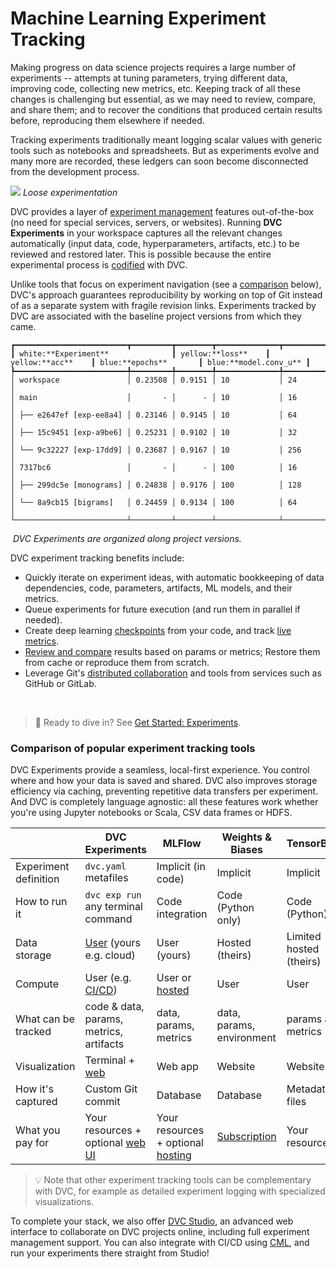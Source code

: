 # Machine Learning Experiment Tracking

Making progress on data science projects requires a large number of
<abbr>experiments</abbr> -- attempts at tuning parameters, trying different
data, improving code, collecting new metrics, etc. Keeping track of all these
changes is challenging but essential, as we may need to review, compare, and
share them; and to recover the conditions that produced certain results before,
reproducing them elsewhere if needed.

Tracking experiments traditionally meant logging scalar values with generic
tools such as notebooks and spreadsheets. But as experiments evolve and many
more are recorded, these ledgers can soon become disconnected from the
development process.

![](/img/natural-experimentation.png) _Loose experimentation_

DVC provides a layer of [experiment management] features out-of-the-box (no need
for special services, servers, or websites). Running **DVC Experiments** in your
workspace captures all the relevant changes automatically (input data, code,
hyperparameters, artifacts, etc.) to be reviewed and restored later. This is
possible because the entire experimental process is [codified] with DVC.

Unlike tools that focus on experiment navigation (see a
[comparison](#comparison-of-popular-experiment-tracking-tools) below), DVC's
approach guarantees reproducibility by working on top of Git instead of as a
separate system with fragile revision links. Experiments tracked by DVC are
associated with the baseline project versions from which they came.

[experiment management]: /doc/user-guide/experiment-management
[codified]: /doc/user-guide/project-structure/pipelines-files
[versioning everything]: /doc/use-cases/versioning-data-and-model-files

```dvctable
┏━━━━━━━━━━━━━━━━━━━━━━━━━┳━━━━━━━━━┳━━━━━━━━┳━━━━━━━━━━━━━━┳━━━━━━━━━━━━━━┓
┃ white:**Experiment**              ┃ yellow:**loss**    ┃ yellow:**acc**    ┃ blue:**epochs**       ┃ blue:**model.conv_u** ┃
┡━━━━━━━━━━━━━━━━━━━━━━━━━╇━━━━━━━━━╇━━━━━━━━╇━━━━━━━━━━━━━━╇━━━━━━━━━━━━━━┩
│ workspace               │ 0.23508 │ 0.9151 │ 10           │ 24           │
│ main                    │       - │      - │ 10           │ 16           │
│ ├── e2647ef [exp-ee8a4] │ 0.23146 │ 0.9145 │ 10           │ 64           │
│ ├── 15c9451 [exp-a9be6] │ 0.25231 │ 0.9102 │ 10           │ 32           │
│ └── 9c32227 [exp-17dd9] │ 0.23687 │ 0.9167 │ 10           │ 256          │
│ 7317bc6                 │       - │      - │ 100          │ 16           │
│ ├── 299dc5e [monograms] │ 0.24838 │ 0.9176 │ 100          │ 128          │
│ └── 8a9cb15 [bigrams]   │ 0.24459 │ 0.9134 │ 100          │ 64           │
└─────────────────────────┴─────────┴────────┴──────────────┴──────────────┘
```

![]() _DVC Experiments are organized along project versions._

DVC experiment tracking benefits include:

- Quickly iterate on experiment ideas, with automatic bookkeeping of data
  dependencies, code, <abbr>parameters</abbr>, artifacts, ML models, and their
  <abbr>metrics</abbr>.
- Queue experiments for future execution (and run them in parallel if needed).
- Create deep learning [checkpoints] from your code, and track
  [live metrics](/doc/dvclive).
- [Review and compare] results based on params or metrics; Restore them from
  <abbr>cache</abbr> or reproduce them from scratch.
- Leverage Git's [distributed collaboration] and tools from services such as
  GitHub or GitLab.

[execution]: /doc/user-guide/experiment-management/running-experiments
[checkpoints]: /doc/user-guide/experiment-management/checkpoints
[review and compare]:
  /doc/user-guide/experiment-management/comparing-experiments
[distributed collaboration]:
  /doc/user-guide/experiment-management/sharing-experiments

<br/>

> 📖 Ready to dive in? See [Get Started: Experiments](/doc/start/experiments).

### Comparison of popular experiment tracking tools

DVC Experiments provide a seamless, local-first experience. You control where
and how your data is saved and shared. DVC also improves storage efficiency via
<abbr>caching</abbr>, preventing repetitive data transfers per experiment. And
DVC is completely language agnostic: all these features work whether you're
using Jupyter notebooks or Scala, CSV data frames or HDFS.

|                       | DVC Experiments                         | MLFlow                                       | Weights & Biases          | TensorBoard             |
| --------------------- | --------------------------------------- | -------------------------------------------- | ------------------------- | ----------------------- |
| Experiment definition | `dvc.yaml` metafiles                    | Implicit (in code)                           | Implicit                  | Implicit                |
| How to run it         | `dvc exp run` any terminal command      | Code integration                             | Code (Python only)        | Code (Python)           |
| Data storage          | [User][storage] (yours e.g. cloud)      | User (yours)                                 | Hosted (theirs)           | Limited hosted (theirs) |
| Compute               | User (e.g. [CI/CD][cml])                | User or [hosted][dbricks]                    | User                      | User                    |
| What can be tracked   | code & data, params, metrics, artifacts | data, params, metrics                        | data, params, environment | params and metrics      |
| Visualization         | Terminal + [web][dvc studio]            | Web app                                      | Website                   | Website                 |
| How it's captured     | Custom Git commit                       | Database                                     | Database                  | Metadata files          |
| What you pay for      | Your resources + optional [web UI]      | Your resources + optional [hosting][dbricks] | [Subscription][wandb]     | Your resources          |

[storage]: /doc/command-reference/remote/add#supported-storage-types
[dbricks]: https://databricks.com/product/pricing
[web ui]: https://studio.iterative.ai/#pricing
[wandb]: https://wandb.ai/site/pricing

> 💡 Note that other experiment tracking tools can be complementary with DVC,
> for example as detailed experiment logging with specialized visualizations.

To complete your stack, we also offer [DVC Studio], an advanced web interface to
collaborate on DVC projects online, including full experiment management
support. You can also integrate with CI/CD using [CML], and run your experiments
there straight from Studio!

[dvc studio]: /doc/studio
[cml]: https://cml.dev/
